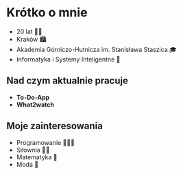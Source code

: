 # Krótko o mnie
- 20 lat 🧑🏻
- Kraków 🏙️
- Akademia Górniczo-Hutnicza im. Stanisława Staszica 🎓
- Informatyka i Systemy Inteligentne 🤖

## Nad czym aktualnie pracuje
- **To-Do-App**
- **What2watch**

## Moje zainteresowania
- Programowanie 🧑🏻‍💻
- Siłownia 🏋🏻
- Matematyka 📏
- Moda 🧢
